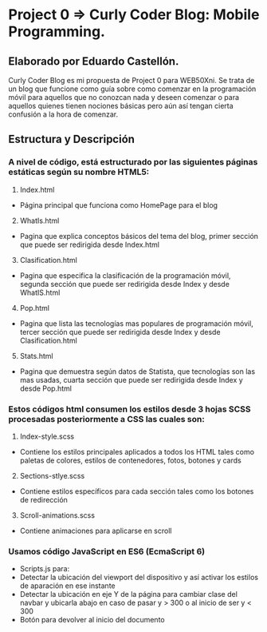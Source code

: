 # Project 0 => Curly Coder Blog: Mobile Programming.

## Elaborado por Eduardo Castellón.

Curly Coder Blog es mi propuesta de Project 0 para WEB50Xni. Se trata de un blog que funcione como guía sobre como comenzar en la programación móvil para aquellos que no conozcan nada y deseen comenzar o para aquellos quienes tienen nociones básicas pero aún así tengan cierta confusión a la hora de comenzar.


## Estructura y Descripción

### A nivel de código, está estructurado por las siguientes páginas estáticas según su nombre HTML5:

1. Index.html
  * Página principal que funciona como HomePage para el blog
2. WhatIs.html
  * Pagina que explica conceptos básicos del tema del blog, primer sección que puede ser redirigida desde Index.html
3. Clasification.html
  * Pagina que especifica la clasificación de la programación móvil, segunda sección que puede ser redirigida desde Index y desde WhatIS.html
4. Pop.html
  * Pagina que lista las tecnologías mas populares de programación móvil, tercer sección que puede ser redirigida desde Index y desde Clasification.html
5. Stats.html
  * Pagina que demuestra según datos de Statista, que tecnologías son las mas usadas, cuarta sección que puede ser redirigida desde Index y desde Pop.html

### Estos códigos html consumen los estilos desde 3 hojas SCSS procesadas posteriormente a CSS las cuales son:
1. Index-style.scss 
  * Contiene los estilos principales aplicados a todos los HTML tales como paletas de colores, estilos de contenedores, fotos, botones y cards
2. Sections-stlye.scss
  * Contiene estilos específicos para cada sección tales como los botones de redirección
3. Scroll-animations.scss
  * Contiene animaciones para aplicarse en scroll
 
 ### Usamos código JavaScript en ES6 (EcmaScript 6)
 * Scripts.js para:
  * Detectar la ubicación del viewport del dispositivo y así activar los estilos de aparación en ese instante
  * Detectar la ubicación en eje Y de la página para cambiar clase del navbar y ubicarla abajo en caso de pasar y > 300 o al inicio de ser y < 300
  * Botón para devolver al inicio del documento
